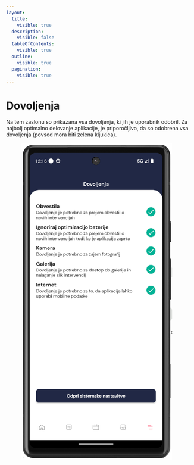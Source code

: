 ```yaml
---
layout:
  title:
    visible: true
  description:
    visible: false
  tableOfContents:
    visible: true
  outline:
    visible: true
  pagination:
    visible: true
---
```


# Dovoljenja

Na tem zaslonu so prikazana vsa dovoljenja, ki jih je uporabnik odobril. Za najbolj optimalno delovanje aplikacije, je priporočljivo, da so odobrena vsa dovoljenja (povsod mora biti zelena kljukica).

<figure><img src="../../.gitbook/assets/image (229).png" alt=""><figcaption></figcaption></figure>

